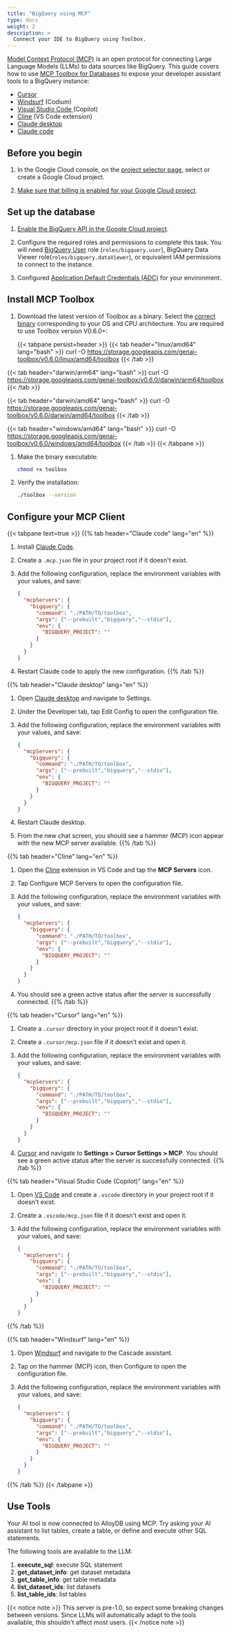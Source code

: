```yaml
---
title: "BigQuery using MCP"
type: docs
weight: 2
description: >
  Connect your IDE to BigQuery using Toolbox.
---
```


[Model Context Protocol (MCP)](https://modelcontextprotocol.io/introduction) is an open protocol for connecting Large Language Models (LLMs) to data sources like BigQuery. This guide covers how to use [MCP Toolbox for Databases][toolbox] to expose your developer assistant tools to a BigQuery instance:

* [Cursor][cursor]
* [Windsurf][windsurf] (Codium)
* [Visual Studio Code ][vscode] (Copilot)
* [Cline][cline]  (VS Code extension)
* [Claude desktop][claudedesktop]
* [Claude code][claudecode]

[toolbox]: https://github.com/googleapis/genai-toolbox
[cursor]: #configure-your-mcp-client
[windsurf]: #configure-your-mcp-client
[vscode]: #configure-your-mcp-client
[cline]: #configure-your-mcp-client
[claudedesktop]: #configure-your-mcp-client
[claudecode]: #configure-your-mcp-client

## Before you begin

1. In the Google Cloud console, on the [project selector page](https://console.cloud.google.com/projectselector2/home/dashboard), select or create a Google Cloud project.

1. [Make sure that billing is enabled for your Google Cloud project](https://cloud.google.com/billing/docs/how-to/verify-billing-enabled#confirm_billing_is_enabled_on_a_project).


## Set up the database

1. [Enable the BigQuery API in the Google Cloud project](https://console.cloud.google.com/flows/enableapi?apiid=bigquery.googleapis.com&redirect=https://console.cloud.google.com).

1. Configure the required roles and permissions to complete this task. You will need [BigQuery User](https://cloud.google.com/bigquery/docs/access-control) role (`roles/bigquery.user`), BigQuery Data Viewer role(`roles/bigquery.dataViewer`), or equivalent IAM permissions to connect to the instance.

1. Configured [Application Default Credentials (ADC)](https://cloud.google.com/docs/authentication/set-up-adc-local-dev-environment) for your environment.

## Install MCP Toolbox

1. Download the latest version of Toolbox as a binary. Select the [correct binary](https://github.com/googleapis/genai-toolbox/releases) corresponding to your OS and CPU architecture. You are required to use Toolbox version V0.6.0+:

   <!-- {x-release-please-start-version} -->
   {{< tabpane persist=header >}}
{{< tab header="linux/amd64" lang="bash" >}}
curl -O https://storage.googleapis.com/genai-toolbox/v0.6.0/linux/amd64/toolbox
{{< /tab >}}

{{< tab header="darwin/arm64" lang="bash" >}}
curl -O https://storage.googleapis.com/genai-toolbox/v0.6.0/darwin/arm64/toolbox
{{< /tab >}}

{{< tab header="darwin/amd64" lang="bash" >}}
curl -O https://storage.googleapis.com/genai-toolbox/v0.6.0/darwin/amd64/toolbox
{{< /tab >}}

{{< tab header="windows/amd64" lang="bash" >}}
curl -O https://storage.googleapis.com/genai-toolbox/v0.6.0/windows/amd64/toolbox
{{< /tab >}}
{{< /tabpane >}}
    <!-- {x-release-please-end} -->


1. Make the binary executable:

    ```bash
    chmod +x toolbox
    ```

1. Verify the installation:

    ```bash
    ./toolbox --version
    ```

## Configure your MCP Client

{{< tabpane text=true >}}
{{% tab header="Claude code" lang="en" %}}

1. Install [Claude Code](https://docs.anthropic.com/en/docs/agents-and-tools/claude-code/overview).
1. Create a `.mcp.json` file in your project root if it doesn't exist.
1. Add the following configuration, replace the environment variables with your values, and save:

    ```json
    {
      "mcpServers": {
        "bigquery": {
          "command": "./PATH/TO/toolbox",
          "args": ["--prebuilt","bigquery","--stdio"],
          "env": {
            "BIGQUERY_PROJECT": ""
          }
        }
      }
    }
    ```


1. Restart Claude code to apply the new configuration.
{{% /tab %}}

{{% tab header="Claude desktop" lang="en" %}}

1. Open [Claude desktop](https://claude.ai/download) and navigate to Settings.
1. Under the Developer tab, tap Edit Config to open the configuration file.
1. Add the following configuration, replace the environment variables with your values, and save:

    ```json
    {
      "mcpServers": {
        "bigquery": {
          "command": "./PATH/TO/toolbox",
          "args": ["--prebuilt","bigquery","--stdio"],
          "env": {
            "BIGQUERY_PROJECT": ""
          }
        }
      }
    }
    ```


1. Restart Claude desktop.
1. From the new chat screen, you should see a hammer (MCP) icon appear with the new MCP server available.
{{% /tab %}}

{{% tab header="Cline" lang="en" %}}

1. Open the [Cline](https://github.com/cline/cline) extension in VS Code and tap the **MCP Servers** icon.
1. Tap Configure MCP Servers to open the configuration file.
1. Add the following configuration, replace the environment variables with your values, and save:

    ```json
    {
      "mcpServers": {
        "bigquery": {
          "command": "./PATH/TO/toolbox",
          "args": ["--prebuilt","bigquery","--stdio"],
          "env": {
            "BIGQUERY_PROJECT": ""
          }
        }
      }
    }
    ```


1. You should see a green active status after the server is successfully connected.
{{% /tab %}}

{{% tab header="Cursor" lang="en" %}}

1. Create a `.cursor` directory in your project root if it doesn't exist.
1. Create a `.cursor/mcp.json` file if it doesn't exist and open it.
1. Add the following configuration, replace the environment variables with your values, and save:

    ```json
    {
      "mcpServers": {
        "bigquery": {
          "command": "./PATH/TO/toolbox",
          "args": ["--prebuilt","bigquery","--stdio"],
          "env": {
            "BIGQUERY_PROJECT": ""
          }
        }
      }
    }
    ```


1. [Cursor](https://www.cursor.com/) and navigate to **Settings > Cursor Settings > MCP**. You should see a green active status after the server is successfully connected.
{{% /tab %}}

{{% tab header="Visual Studio Code (Copilot)" lang="en" %}}

1. Open [VS Code](https://code.visualstudio.com/docs/copilot/overview) and create a `.vscode` directory in your project root if it doesn't exist.
1. Create a `.vscode/mcp.json` file if it doesn't exist and open it.
1. Add the following configuration, replace the environment variables with your values, and save:

    ```json
    {
      "mcpServers": {
        "bigquery": {
          "command": "./PATH/TO/toolbox",
          "args": ["--prebuilt","bigquery","--stdio"],
          "env": {
            "BIGQUERY_PROJECT": ""
          }
        }
      }
    }
    ```


{{% /tab %}}

{{% tab header="Windsurf" lang="en" %}}

1. Open [Windsurf](https://docs.codeium.com/windsurf) and navigate to the Cascade assistant.
1. Tap on the hammer (MCP) icon, then Configure to open the configuration file.
1. Add the following configuration, replace the environment variables with your values, and save:

    ```json
    {
      "mcpServers": {
        "bigquery": {
          "command": "./PATH/TO/toolbox",
          "args": ["--prebuilt","bigquery","--stdio"],
          "env": {
            "BIGQUERY_PROJECT": ""
          }
        }
      }
    }
    ```


{{% /tab %}}
{{< /tabpane >}}

## Use Tools

Your AI tool is now connected to AlloyDB using MCP. Try asking your AI assistant to list tables, create a table, or define and execute other SQL statements.

The following tools are available to the LLM:

1. **execute_sql**: execute SQL statement
1. **get_dataset_info**: get dataset metadata
1. **get_table_info**: get table metadata
1. **list_dataset_ids**: list datasets
1. **list_table_ids**: list tables

{{< notice note >}}
This server is pre-1.0, so expect some breaking changes between versions. Since LLMs will automatically adapt to the tools available, this shouldn't affect most users.
{{< /notice note >}}